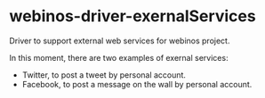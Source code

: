 webinos-driver-exernalServices
==============================

Driver to support external web services for webinos project.

In this moment, there are two examples of exernal services:
- Twitter, to post a tweet by personal account.
- Facebook, to post a message on the wall by personal account.
